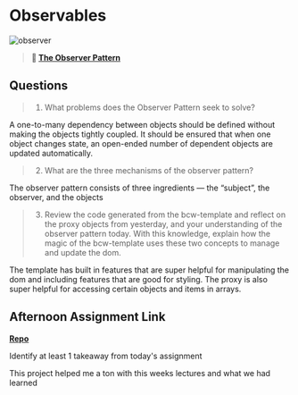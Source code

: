# Observables

![observer](https://bcw.blob.core.windows.net/public/img/journals/8014045611652045)

> **📖 [The Observer Pattern](https://codeworksacademy.com/fs-student-guide/resources/wk3/04-Observer-Pattern)**

## Questions

>1. What problems does the Observer Pattern seek to solve?

A one-to-many dependency between objects should be defined without making the objects tightly coupled.
It should be ensured that when one object changes state, an open-ended number of dependent objects are updated automatically.

>2. What are the three mechanisms of the observer pattern?

The observer pattern consists of three ingredients — the “subject”, the observer, and the objects

>3. Review the code generated from the bcw-template and reflect on the proxy objects from yesterday, and your understanding of the observer pattern today. With this knowledge, explain how the magic of the bcw-template uses these two concepts to manage and update the dom.

The template has built in features that are super helpful for manipulating the dom and including features that are good for styling. The proxy is also super helpful for accessing certain objects and items in arrays. 

## Afternoon Assignment Link

**[Repo](https://github.com/MaddyYarnall/winter21-gregslist-mvc.git)**

Identify at least 1 takeaway from today's assignment

This project helped me a ton with this weeks lectures and what we had learned